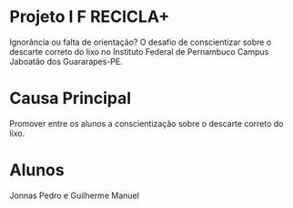 # Projeto I F RECICLA+
Ignorância ou falta de orientação? O desafio de conscientizar sobre o descarte correto do lixo no 
Instituto Federal de Pernambuco Campus Jaboatão dos Guararapes-PE.
# Causa Principal
Promover entre os alunos a conscientização sobre o descarte correto do lixo.
# Alunos 
Jonnas Pedro e Guilherme Manuel
